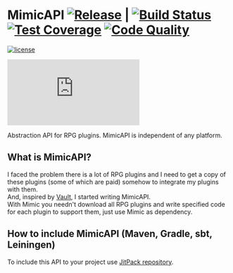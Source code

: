 # MimicAPI [![Release](https://jitpack.io/v/ru.endlesscode/MimicAPI.svg)](https://jitpack.io/#ru.endlesscode/MimicAPI) | [![Build Status](https://img.shields.io/travis/EndlessCodeGroup/MimicAPI.svg)](https://travis-ci.org/EndlessCodeGroup/MimicAPI) [![Test Coverage](https://img.shields.io/codacy/coverage/cfb98bfdf2b44b9d97f719f051e943a9.svg)](https://www.codacy.com/app/EndlessCode-Group/MimicAPI?utm_source=github.com&utm_medium=referral&utm_content=EndlessCodeGroup/MimicAPI&utm_campaign=Badge_Coverage) [![Code Quality](https://img.shields.io/codacy/grade/cfb98bfdf2b44b9d97f719f051e943a9.svg)](https://www.codacy.com/app/EndlessCode-Group/MimicAPI?utm_source%3Dgithub.com%26amp;utm_medium%3Dreferral%26amp;utm_content%3DEndlessCodeGroup/MimicAPI%26amp;utm_campaign%3DBadge_Grade)

[![license](https://img.shields.io/github/license/EndlessCodeGroup/MimicAPI.svg)](https://choosealicense.com/licenses/lgpl-3.0/)

[![Logo](https://cloud.endlesscode.ru/index.php/apps/files_sharing/ajax/publicpreview.php?x=1920&y=482&a=true&file=images/api-text-logo.png&t=xKLWe4aJm3tmyNZ&scalingup=0)](#)

Abstraction API for RPG plugins.
MimicAPI is independent of any platform.

## What is MimicAPI?
I faced the problem there is a lot of RPG plugins and I need to get a copy of these plugins (some of which are paid) somehow to integrate my plugins with them.  
And, inspired by [Vault](https://github.com/MilkBowl/Vault), I started writing MimicAPI.  
With Mimic you needn't download all RPG plugins and write specified code for each plugin to support them, just use Mimic as dependency.

## How to include MimicAPI (Maven, Gradle, sbt, Leiningen)
To include this API to your project use [JitPack repository](https://jitpack.io/#ru.endlesscode/MimicAPI).
